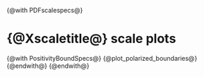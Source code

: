 {@with PDFscalespecs@}
# {@Xscaletitle@} scale plots
{@with PositivityBoundSpecs@}
{@plot_polarized_boundaries@}
{@endwith@}
{@endwith@}
